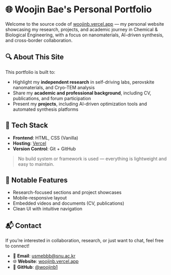 # 🌐 Woojin Bae's Personal Portfolio

Welcome to the source code of [woojinb.vercel.app](https://woojinb.vercel.app) — my personal website showcasing my research, projects, and academic journey in Chemical & Biological Engineering, with a focus on nanomaterials, AI-driven synthesis, and cross-border collaboration.


## 🔍 About This Site

This portfolio is built to:
- Highlight my **independent research** in self-driving labs, perovskite nanomaterials, and Cryo-TEM analysis
- Share my **academic and professional background**, including CV, publications, and forum participation
- Present my **projects**, including AI-driven optimization tools and automated synthesis platforms

## 🚀 Tech Stack

- **Frontend**: HTML, CSS (Vanilla)
- **Hosting**: [Vercel](https://vercel.com)
- **Version Control**: Git + GitHub

> No build system or framework is used — everything is lightweight and easy to maintain.

## 🧠 Notable Features

- Research-focused sections and project showcases
- Mobile-responsive layout
- Embedded videos and documents (CV, publications)
- Clean UI with intuitive navigation

## 📬 Contact

If you’re interested in collaboration, research, or just want to chat, feel free to connect!

- 📧 **Email**: [usmebbb@snu.ac.kr](mailto:usmebbb@snu.ac.kr)  
- 🌐 **Website**: [woojinb.vercel.app](https://woojinb.vercel.app)  
- 🔗 **GitHub**: [@woojinb1](https://github.com/woojinb1)

